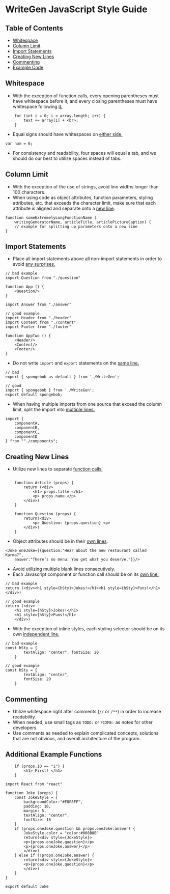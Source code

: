 # WriteGen JavaScript Style Guide


## Table of Contents
* [Whitespace](#whitespace)
* [Column Limit](#columns)
* [Import Statements](#import)
* [Creating New Lines](#newlines)
* [Commenting](#comments)
* [Example Code](#examples)

<a name="whitespace"></a>
## Whitespace
- With the exception of function calls, every opening parentheses must have whitespace before it, and every closing parentheses must have whitespace following [it.](#whitespaceExample1)
<a name="whitespaceExample1"></a>
```
    for (int i = 0; i < array.length; i++) {
        text += array[i] + <br>;
    }
```

- Equal signs should have whitespaces on [either side.](#whitespaceExample2)
<a name="whitespaceExample2"></a>
```
var num = 6; 
```

- For consistency and readability, four spaces will equal a tab, and we should do our best to utilize spaces instead of tabs.


<a name="columns"></a>
## Column Limit
- With the exception of the use of strings, avoid line widths longer than 100 characters.
- When using code as object attributes, function parameters, styling attributes, etc. that exceeds the character limit, make sure that each attribute is aligned and separate onto a [new line](#split).
<a name="split"></a>
```
function someExtremelyLongFunctionName (
    writingGeneratorName, articleTitle, articlePictureCaption) {
    // example for splitting up parameters onto a new line
}
```

<a name="import"></a>
## Import Statements
- Place all import statements above all non-import statements in order to avoid [any surprises.](#importsBefore)
<a name="importsBefore"></a>
```
// bad example
import Question from "./question"

function App () {
    <Question/>
}

import Answer from "./answer"

// good example
import Header from "./header"
import Content from "./content"
import Footer from "./footer"

function AppTwo () {
    <Header/>
    <Content/>
    <Footer/>
}
```

- Do not write ```import``` and ```export``` statements on the [same line.](#importExport)
<a name="importExport"></a>
```
// bad 
export { spongebob as default } from './WriteGen';

// good 
import { spongebob } from './WriteGen';
export default spongebob;
```

- When having multiple imports from one source that exceed the column limit, split the import into [multiple lines.](#importstatement)
<a name="importstatement"></a>
```
import {
    componentA, 
    componentB,
    componentC,
    componentD
} from ""./components";
```

<a name="newlines"></a>
## Creating New Lines
- Utilize new lines to separate [function calls.](#newLine1)
<a name="newLine1"></a>
```

    function Article (props) {
        return (<div>
            <h1> props.title </h1>
            <p> props.name </p>
        </div>)
    }

    function Question (props) {
        return(<div>
            <p> Question: {props.question} <p>
        </div>)
    }
```

- Object attributes should be in their [own lines](#objLine).
<a name="objLine"></a>
```
<Joke oneJoke={{question:"Hear about the new restaurant called Karma?", 
    answer:"There’s no menu: You get what you deserve."}}/>
```

- Avoid utilizing multiple blank lines consecutively.
- Each Javascript component or function call should be on its [own line.](#ownLine)
<a name="ownLine"></a>
```
// bad example
return (<div><h1 style={hSty}>Jokes!</h1><h1 style={hSty}>Puns!</h1></div>)

// good example
return (<div>
    <h1 style={hSty}>Jokes!</h1>
    <h1 style={hSty}>Puns!</h1>
    </div>)

```

- With the exception of inline styles, each styling selector should be on its own [independent line.](#styleLine)
<a name="styleLine"></a>
```
// bad example
const hSty = {
        textAlign: "center", fontSize: 20
    }

// good example
const hSty = {
        textAlign: "center",
        fontSize: 20
    }
```

<a name="comments"></a>
## Commenting
- Utilize whitespace right after comments (```//``` or ```/**```) in order to increase readability.
- When needed, use small tags as ```TODO:``` or ```FIXME:``` as notes for other developers.
- Use comments as needed to explain complicated concepts, solutions that are not obvious, and overall architecture of the program.

<a name="examples"></a>
## Additional Example Functions

```
    if (props.ID == "1") {
        <h1> First! </h1>  
    } 
```
```
import React from "react"

function Joke (props) {
    const JokeStyle = {
        backgroundColor:"#F8F8FF",
        padding: 10,
        margin: 5,
        textAlign: "center",
        fontSize: 16
    }
    if (props.oneJoke.question && props.oneJoke.answer) {
        JokeStyle.color = "color:#008B8B"
        return(<div style={JokeStyle}>
        <p>{props.oneJoke.question}</p>
        <p>{props.oneJoke.answer}</p>
        </div>)
    } else if (!props.oneJoke.answer) {
        return(<div style={JokeStyle}>
        <p>{props.oneJoke.question}</p>
        </div>)
    }
}

export default Joke
```




